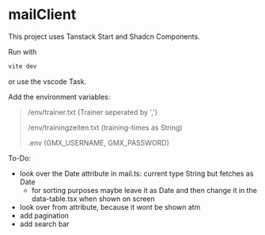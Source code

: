 # mailClient

This project uses Tanstack Start and Shadcn Components.

Run with
```bash
vite dev
```
or use the vscode Task.

Add the environment variables:
>/env/trainer.txt (Trainer seperated by ',')
>
>/env/trainingzeiten.txt (training-times as String)
>
>.env (GMX_USERNAME, GMX_PASSWORD)

To-Do:
- look over the Date attribute in mail.ts: current type String but fetches as Date
  - for sorting purposes maybe leave it as Date and then change it in the data-table.tsx when shown on screen
- look over from attribute, because it wont be shown atm
- add pagination
- add search bar